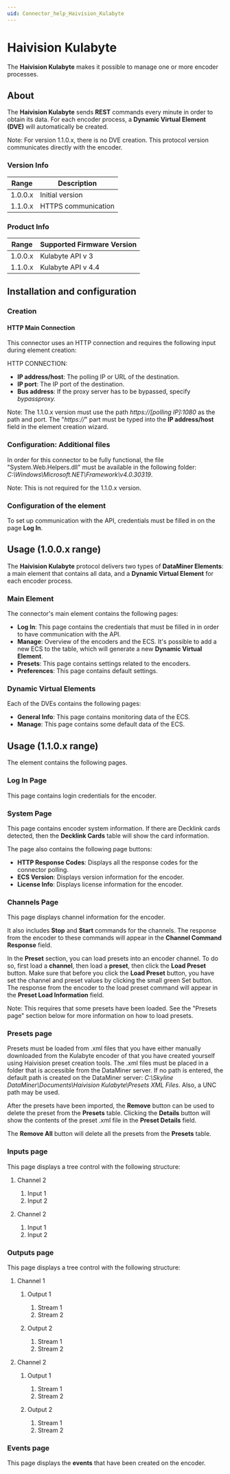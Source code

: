 ```yaml
---
uid: Connector_help_Haivision_Kulabyte
---
```


# Haivision Kulabyte

The **Haivision Kulabyte** makes it possible to manage one or more encoder processes.

## About

The **Haivision Kulabyte** sends **REST** commands every minute in order to obtain its data. For each encoder process, a **Dynamic Virtual Element (DVE)** will automatically be created.

Note: For version 1.1.0.x, there is no DVE creation. This protocol version communicates directly with the encoder.

### Version Info

| **Range** | **Description**     |
|------------------|---------------------|
| 1.0.0.x          | Initial version     |
| 1.1.0.x          | HTTPS communication |

### Product Info

| Range | Supported Firmware Version |
|------------------|-----------------------------|
| 1.0.0.x          | Kulabyte API v 3            |
| 1.1.0.x          | Kulabyte API v 4.4          |

## Installation and configuration

### Creation

#### HTTP Main Connection

This connector uses an HTTP connection and requires the following input during element creation:

HTTP CONNECTION:

- **IP address/host**: The polling IP or URL of the destination.
- **IP port**: The IP port of the destination.
- **Bus address**: If the proxy server has to be bypassed, specify *bypassproxy.*

Note: The 1.1.0.x version must use the path *https://\[polling IP\]:1080* as the path and port. The "*https://*" part must be typed into the **IP address/host** field in the element creation wizard.

### Configuration: Additional files

In order for this connector to be fully functional, the file "System.Web.Helpers.dll" must be available in the following folder: *C:\Windows\Microsoft.NET\Framework\v4.0.30319*.

Note: This is not required for the 1.1.0.x version.

### Configuration of the element

To set up communication with the API, credentials must be filled in on the page **Log In**.

## Usage (1.0.0.x range)

The **Haivision Kulabyte** protocol delivers two types of **DataMiner Elements**: a main element that contains all data, and a **Dynamic Virtual Element** for each encoder process.

### Main Element

The connector's main element contains the following pages:

- **Log In**: This page contains the credentials that must be filled in in order to have communication with the API.
- **Manage**: Overview of the encoders and the ECS. It's possible to add a new ECS to the table, which will generate a new **Dynamic Virtual Element**.
- **Presets**: This page contains settings related to the encoders.
- **Preferences**: This page contains default settings.

### Dynamic Virtual Elements

Each of the DVEs contains the following pages:

- **General Info**: This page contains monitoring data of the ECS.
- **Manage**: This page contains some default data of the ECS.

## Usage (1.1.0.x range)

The element contains the following pages.

### Log In Page

This page contains login credentials for the encoder.

### System Page

This page contains encoder system information. If there are Decklink cards detected, then the **Decklink Cards** table will show the card information.

The page also contains the following page buttons:

- **HTTP Response Codes**: Displays all the response codes for the connector polling.
- **ECS Version**: Displays version information for the encoder.
- **License Info**: Displays license information for the encoder.

### Channels Page

This page displays channel information for the encoder.

It also includes **Stop** and **Start** commands for the channels. The response from the encoder to these commands will appear in the **Channel Command Response** field.

In the **Preset** section, you can load presets into an encoder channel. To do so, first load a **channel**, then load a **preset**, then click the **Load Preset** button. Make sure that before you click the **Load Preset** button, you have set the channel and preset values by clicking the small green Set button. The response from the encoder to the load preset command will appear in the **Preset Load Information** field.

Note: This requires that some presets have been loaded. See the "Presets page" section below for more information on how to load presets.

### Presets page

Presets must be loaded from .xml files that you have either manually downloaded from the Kulabyte encoder of that you have created yourself using Haivision preset creation tools. The .xml files must be placed in a folder that is accessible from the DataMiner server. If no path is entered, the default path is created on the DataMiner server: *C:\Skyline DataMiner\Documents\Haivision Kulabyte\Presets XML Files*. Also, a UNC path may be used.

After the presets have been imported, the **Remove** button can be used to delete the preset from the **Presets** table. Clicking the **Details** button will show the contents of the preset .xml file in the **Preset Details** field.

The **Remove All** button will delete all the presets from the **Presets** table.

### Inputs page

This page displays a tree control with the following structure:

1. Channel 2

   1. Input 1
   1. Input 2

1. Channel 2

   1. Input 1
   1. Input 2

### Outputs page

This page displays a tree control with the following structure:

1. Channel 1

   1. Output 1

      1. Stream 1
      1. Stream 2

   1. Output 2

      1. Stream 1
      1. Stream 2

1. Channel 2

   1. Output 1

      1. Stream 1
      1. Stream 2

   1. Output 2
      1. Stream 1
      1. Stream 2

### Events page

This page displays the **events** that have been created on the encoder.

